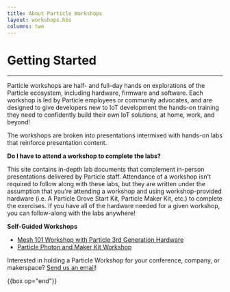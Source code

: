 ```yaml
---
title: About Particle Workshops
layout: workshops.hbs
columns: two
---
```


# Getting Started

---

Particle workshops are half- and full-day hands on explorations of the Particle ecosystem, including hardware, firmware and software. Each workshop is led by Particle employees or community advocates, and are designed to give developers new to IoT development the hands-on training they need to confidently build their own IoT solutions, at home, work, and beyond!

The workshops are broken into presentations intermixed with hands-on labs that reinforce presentation content.

**Do I have to attend a workshop to complete the labs?**

This site contains in-depth lab documents that complement in-person presentations delivered by Particle staff. Attendance of a workshop isn't required to follow along with these labs, but they are written under the assumption that you're attending a workshop and using workshop-provided hardware (i.e. A Particle Grove Start Kit, Particle Maker Kit, etc.) to complete the exercises. If you have all of the hardware needed for a given workshop, you can follow-along with the labs anywhere!

**Self-Guided Workshops**

- [Mesh 101 Workshop with Particle 3rd Generation Hardware](/workshops/mesh-101-workshop/introduction)
- [Particle Photon and Maker Kit Workshop](/workshops/photon-maker-kit-workshop/introduction)

Interested in holding a Particle Workshop for your conference, company, or makerspace? [Send us an email](mailto://hello@particle.io)!

{{box op="end"}}